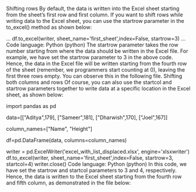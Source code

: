 Shifting rows
By default, the data is written into the Excel sheet starting from the sheet’s first row and first column. If you want to shift rows while writing data to the Excel sheet, you can use the startrow parameter in the to_excel() method as shown below:

...
df.to_excel(writer, sheet_name='first_sheet',index=False, startrow=3)
...
Code language: Python (python)
The startrow parameter takes the row number starting from where the data should be written in the Excel file. For example, we have set the startrow parameter to 3 in the above code. Hence, the data in the Excel file will be written starting from the fourth row of the sheet (remember, we programmers start counting at 0), leaving the first three rows empty. You can observe this in the following file.
Shifting both columns and rows
Of course, you can also use the startcol and startrow parameters together to write data at a specific location in the Excel sheet, as shown below:

import pandas as pd

data=[["Aditya",179],
      ["Sameer",181],
      ["Dharwish",170],
      ["Joel",167]]

column_names=["Name", "Height"]

df=pd.DataFrame(data, columns=column_names)

writer = pd.ExcelWriter('excel_with_list_displaced.xlsx', engine='xlsxwriter')
df.to_excel(writer, sheet_name='first_sheet',index=False, startrow=3, startcol=4)
writer.close()
Code language: Python (python)
In this code, we have set the startrow and startcol parameters to 3 and 4, respectively. Hence, the data is written to the Excel sheet starting from the fourth row and fifth column, as demonstrated in the file below:
